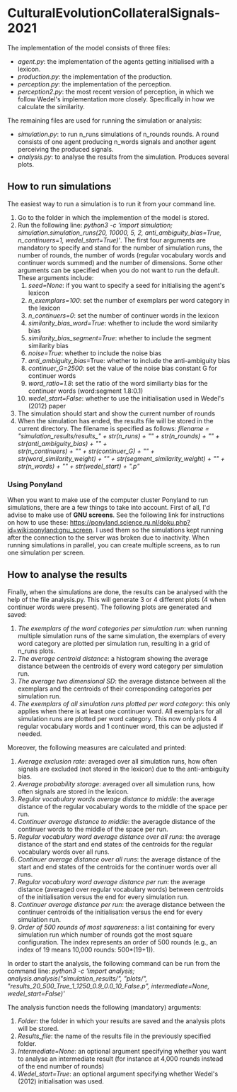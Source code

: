 # CulturalEvolutionCollateralSignals-2021

The implementation of the model consists of three files:
* *agent.py*: the implementation of the agents getting initialised with a lexicon.
* *production.py*: the implementation of the production.
* *perception.py*: the implementation of the perception.
* *perception2.py*: the most recent version of perception, in which we follow Wedel's implementation more closely. Specifically in how we calculate the similarity. 

The remaining files are used for running the simulation or analysis:
* *simulation.py*: to run n_runs simulations of n_rounds rounds. A round consists of one agent producing n_words signals and another agent perceiving the produced signals. 
* *analysis.py*: to analyse the results from the simulation. Produces several plots.

## How to run simulations
The easiest way to run a simulation is to run it from your command line. 
1. Go to the folder in which the implemention of the model is stored.
2. Run the following line: *python3 -c 'import simulation; simulation.simulation_runs(20, 10000, 5, 2, anti_ambiguity_bias=True, n_continuers=1, wedel_start=True)'*. The first four arguments are mandatory to specify and stand for the number of simulation runs, the number of rounds, the number of words (regular vocabulary words and continuer words summed) and the number of dimensions. Some other arguments can be specified when you do not want to run the default. These arguments include: 
    1. *seed=None*: if you want to specify a seed for initialising the agent's lexicon
    2. *n_exemplars=100*: set the number of exemplars per word category in the lexicon
    3. *n_continuers=0*: set the number of continuer words in the lexicon
    4. *similarity_bias_word=True*: whether to include the word similarity bias
    5. *similarity_bias_segment=True*: whether to include the segment similarity bias
    6. *noise=True*: whether to include the noise bias
    7. *anti_ambiguity_bias*=True: whether to include the anti-ambiguity bias
    8. *continuer_G=2500*: set the value of the noise bias constant G for continuer words
    9. *word_ratio=1.8*: set the ratio of the word similiarty bias for the continuer words (word:segment 1.8:0.1)
    10. *wedel_start=False*: whether to use the initialisation used in Wedel's (2012) paper
3. The simulation should start and show the current number of rounds
4. When the simulation has ended, the results file will be stored in the current directory. The filename is specified as follows: 
    *filename = "simulation_results/results_" + str(n_runs) + "_" + str(n_rounds) + "_" + str(anti_ambiguity_bias) + "_" + \
               str(n_continuers) + "_" + str(continuer_G) + "_" + str(word_similarity_weight) + "_" + str(segment_similarity_weight) + "_" + str(n_words) + "_" + str(wedel_start) + ".p"*
    
### Using Ponyland
When you want to make use of the computer cluster Ponyland to run simulations, there are a few things to take into account. First of all, I'd advise to make use of **GNU screens**. See the following link for instructions on how to use these: https://ponyland.science.ru.nl/doku.php?id=wiki:ponyland:gnu_screen. I used them so the simulations kept running after the connection to the server was broken due to inactivity. When running simulations in parallel, you can create multiple screens, as to run one simulation per screen.  

## How to analyse the results
Finally, when the simulations are done, the results can be analysed with the help of the file analysis.py. This will generate 3 or 4 different plots (4 when continuer words were present). The following plots are generated and saved:
1. *The exemplars of the word categories per simulation run*: when running multiple simulation runs of the same simulation, the exemplars of every word category are plotted per simulation run, resulting in a grid of n_runs plots. 
2. *The average centroid distance*: a histogram showing the average distance between the centroids of every word category per simulation run. 
3. *The average two dimensional SD*: the average distance between all the exemplars and the centroids of their corresponding categories per simulation run.
4. *The exemplars of all simulation runs plotted per word category*: this only applies when there is at least one continuer word. All exemplars for all simulation runs are plotted per word category. This now only plots 4 regular vocabulary words and 1 continuer word, this can be adjusted if needed.

Moreover, the following measures are calculated and printed:
1. *Average exclusion rate*: averaged over all simulation runs, how often signals are excluded (not stored in the lexicon) due to the anti-ambiguity bias.
2. *Average probability storage*:  averaged over all simulation runs, how often signals are stored in the lexicon.
3. *Regular vocabulary words average distance to middle*: the average distance of the regular vocabulary words to the middle of the space per run.
4. *Continuer average distance to middle*: the averagde distance of the continuer words to the middle of the space per run.
5. *Regular vocabulary word average distance over all runs*: the average distance of the start and end states of the centroids for the regular vocabulary words over all runs.
6. *Continuer average distance over all runs*: the average distance of the start and end states of the centroids for the continuer words over all runs.
6. *Regular vocabulary word average distance per run*: the average distance (averaged over regular vocabulary words) between centroids of the initialisation versus the end for every simulation run.
7. *Continuer average distance per run*: the average distance between the continuer centroids of the initialisation versus the end for every simulation run.
8. *Order of 500 rounds of most squareness*: a list containing for every simulation run which number of rounds got the most square configuration. The index represents an order of 500 rounds (e.g., an index of 19 means 10,000 rounds: 500*(19+1)).


In order to start the analysis, the following command can be run from the command line:
*python3 -c 'import analysis; analysis.analysis("simulation_results/", "plots/", "results_20_500_True_1_1250_0.9_0.0_10_False.p", intermediate=None, wedel_start=False)'*

The analysis function needs the following (mandatory) arguments:
1. *Folder*: the folder in which your results are saved and the analysis plots will be stored. 
2. *Results_file*: the name of the results file in the previously specified folder. 
3. *Intermediate=None*: an optional argument specifying whether you want to analyse an intermediate result (for instance at 4,000 rounds instead of the end number of rounds) 
4. *Wedel_start=True*: an optional argument specifying whether Wedel's (2012) initialisation was used. 


